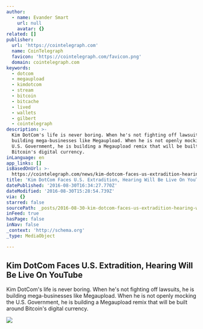 ```yaml
---
author:
  - name: Evander Smart
    url: null
    avatar: {}
related: []
publisher:
  url: 'https://cointelegraph.com'
  name: CoinTelegraph
  favicon: 'https://cointelegraph.com/favicon.png'
  domain: cointelegraph.com
keywords:
  - dotcom
  - megaupload
  - kimdotcom
  - stream
  - bitcoin
  - bitcache
  - lived
  - wallets
  - gilbert
  - cointelegraph
description: >-
  Kim DotCom's life is never boring. When he's not fighting off lawsuits, he is
  building mega-businesses like Megaupload. When he is not openly mocking the
  U.S. Government, he is building a Megaupload remix that will be built around
  Bitcoin's digital currency.
inLanguage: en
app_links: []
isBasedOnUrl: >-
  https://cointelegraph.com/news/kim-dotcom-faces-us-extradition-hearing-will-be-live-on-youtube
title: 'Kim DotCom Faces U.S. Extradition, Hearing Will Be Live On YouTube'
datePublished: '2016-08-30T16:34:27.770Z'
dateModified: '2016-08-30T15:28:54.739Z'
via: {}
starred: false
sourcePath: _posts/2016-08-30-kim-dotcom-faces-us-extradition-hearing-will-be-live-on-y.md
inFeed: true
hasPage: false
inNav: false
_context: 'http://schema.org'
_type: MediaObject

---
```

<article style=""><h1>Kim DotCom Faces U.S. Extradition, Hearing Will Be Live On YouTube</h1><p>Kim DotCom's life is never boring. When he's not fighting off lawsuits, he is building mega-businesses like Megaupload. When he is not openly mocking the U.S. Government, he is building a Megaupload remix that will be built around Bitcoin's digital currency.</p><img src="https://cointelegraph.com/images/725_Ly9jb2ludGVsZWdyYXBoLmNvbS9zdG9yYWdlL3VwbG9hZHMvdmlldy84ZWUwMDcxNWRkYWRhN2EwMDYxNTg2MTQxZjZkMjg5MS5qcGc=.jpg" /></article>